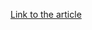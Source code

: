 [Link to the article](https://www.cisa.gov/news-events/alerts/2024/12/13/cisa-adds-one-known-exploited-vulnerability-catalog)

